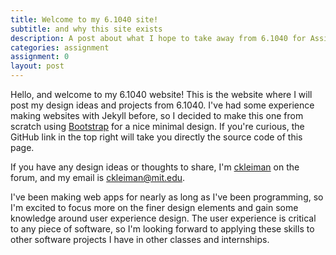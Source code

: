 ```yaml
---
title: Welcome to my 6.1040 site!
subtitle: and why this site exists
description: A post about what I hope to take away from 6.1040 for Assignment 0.
categories: assignment
assignment: 0
layout: post
---
```


Hello, and welcome to my 6.1040 website! This is the website where I will post my design ideas and projects from 6.1040. I've had some experience making websites with Jekyll before, so I decided to make this one from scratch using [Bootstrap](https://getbootstrap.com) for a nice minimal design. If you're curious, the GitHub link in the top right will take you directly the source code of this page.

If you have any design ideas or thoughts to share, I'm [ckleiman](https://61040.csail.mit.edu/u/ckleiman) on the forum, and my email is <ckleiman@mit.edu>.

I've been making web apps for nearly as long as I've been programming, so I'm excited to focus more on the finer design elements and gain some knowledge around user experience design. The user experience is critical to any piece of software, so I'm looking forward to applying these skills to other software projects I have in other classes and internships.